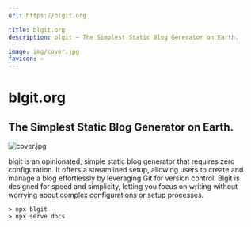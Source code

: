 ```yaml
---
url: https://blgit.org

title: blgit.org
description: blgit – The Simplest Static Blog Generator on Earth.

image: img/cover.jpg
favicon: ✍️
---
```


# blgit.org
## The Simplest Static Blog Generator on Earth.

![cover.jpg](cover.jpg)

blgit is an opinionated, simple static blog generator that requires zero configuration. It offers a streamlined setup, allowing users to create and manage a blog effortlessly by leveraging Git for version control. Blgit is designed for speed and simplicity, letting you focus on writing without worrying about complex configurations or setup processes.

```
> npx blgit
> npx serve docs
```
